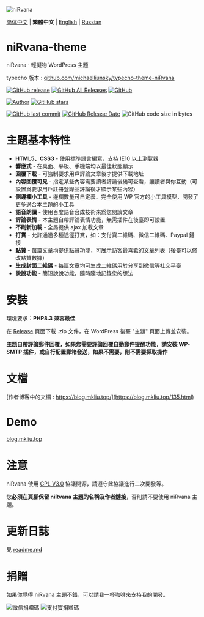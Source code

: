 ![niRvana](http://s-sh-4619-blog.oss.dogecdn.com/screenshot.png)

[简体中文](README.md) | **繁體中文** | [English](README_en.md) | [Russian](README_ru.md)

# niRvana-theme

niRvana · 輕擬物 WordPress 主題

typecho 版本 : [github.com/michaelliunsky/typecho-theme-niRvana](https://github.com/michaelliunsky/typecho-theme-niRvana)

[![GitHub release](https://img.shields.io/github/v/release/michaelliunsky/niRvana-theme?color=%235e72e4&style=for-the-badge)](https://github.com/michaelliunsky/niRvana-theme/releases) [![GitHub All Releases](https://img.shields.io/github/downloads/michaelliunsky/niRvana-theme/total?style=for-the-badge)](https://github.com/michaelliunsky/niRvana-theme/releases) [![GitHub](https://img.shields.io/github/license/michaelliunsky/niRvana-theme?color=blue&style=for-the-badge)](https://github.com/michaelliunsky/niRvana-theme/blob/master/LICENSE)

[![Author](https://img.shields.io/badge/author-michaelliunsky-yellow?style=for-the-badge)](https://github.com/michaelliunsky) [![GitHub stars](https://img.shields.io/github/stars/michaelliunsky/niRvana-theme?color=ff69b4&style=for-the-badge)](https://github.com/michaelliunsky/niRvana-theme/stargazers)

[![GitHub last commit](https://img.shields.io/github/last-commit/michaelliunsky/niRvana-theme?style=flat-square)](https://github.com/michaelliunsky/niRvana-theme/commits/master) [![GitHub Release Date](https://img.shields.io/github/release-date/michaelliunsky/niRvana-theme?style=flat-square)](https://github.com/michaelliunsky/niRvana-theme/releases) ![GitHub code size in bytes](https://img.shields.io/github/languages/code-size/michaelliunsky/niRvana-theme?style=flat-square)

# 主題基本特性

- **HTML5、CSS3** - 使用標準語言編寫，支持 IE10 以上瀏覽器
- **響應式** - 在桌面、平板、手機端均以最佳狀態顯示
- **回覆下載** - 可強制要求用戶評論文章後才提供下載地址
- **內容回覆可見** - 指定某些內容需要讀者評論後纔可查看，讓讀者與你互動（可設置爲要求用戶註冊登錄並評論後才顯示某些內容）
- **側邊欄小工具** - 邊欄數量可自定義、完全使用 WP 官方的小工具模型，開發了更多適合本主題的小工具
- **語音朗讀** - 使用百度語音合成技術來爲您閱讀文章
- **評論表情** - 本主題自帶評論表情功能，無需插件在後臺即可設置
- **不刷新加載** - 全局提供 ajax 加載文章
- **打賞** - 允許通過多種途徑打賞，如：支付寶二維碼、微信二維碼、Paypal 鏈接
- **點贊** - 每篇文章均提供點贊功能，可展示訪客最喜歡的文章列表（後臺可以修改點贊數據）
- **生成封面二維碼** - 每篇文章均可生成二維碼用於分享到微信等社交平臺
- **說說功能** - 簡短說說功能，隨時隨地記錄您的想法

# 安裝

環境要求：**PHP8.3 兼容最佳**

在 [Release](https://github.com/michaelliunsky/niRvana-theme/releases) 頁面下載 .zip 文件，在 WordPress 後臺 "主題" 頁面上傳並安裝。

**主題自帶評論郵件回覆，如果您需要評論回覆自動郵件提醒功能，請安裝 WP-SMTP 插件，或自行配置郵箱發送，如果不需要，則不需要採取操作**

# 文檔

[作者博客中的文檔 : https://blog.mkliu.top/](https://blog.mkliu.top/135.html)

# Demo

[blog.mkliu.top](https://blog.mkliu.top/)

# 注意

niRvana 使用 [GPL V3.0](https://github.com/michaelliunsky/niRvana-theme/blob/main/LICENSE) 協議開源，請遵守此協議進行二次開發等。

您**必須在頁腳保留 niRvana 主題的名稱及作者鏈接**，否則請不要使用 niRvana 主題。

# 更新日誌

見 [readme.md](https://github.com/michaelliunsky/niRvana-theme#%E6%9B%B4%E6%96%B0%E6%97%A5%E5%BF%97)

# 捐贈

如果你覺得 niRvana 主題不錯，可以請我一杯咖啡來支持我的開發。

![微信捐贈碼](http://s-sh-4619-blog.oss.dogecdn.com/wechat.jpg)
![支付寶捐贈碼](http://s-sh-4619-blog.oss.dogecdn.com/alipay.jpg)
